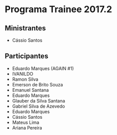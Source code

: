 # Programa Trainee 2017.2

## Ministrantes
- Cássio Santos

## Participantes

- Eduardo Marques (AGAIN #1)
- IVANILDO
- Ramon Silva
- Emerson de Brito Souza
- Emanuel Santana
- Eduardo Marques
- Glauber da Silva Santana
- Gabriel Silva de Azevedo
- Eduardo Marques
- Cássio Santos
- Mateus Lima
- Ariana Pereira
